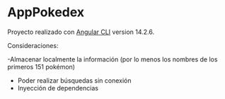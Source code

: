# AppPokedex

Proyecto realizado con [Angular CLI](https://github.com/angular/angular-cli) version 14.2.6.

Consideraciones: 

-Almacenar localmente la información (por lo menos
los nombres de los primeros 151 pokémon)

- Poder realizar búsquedas sin conexión
- Inyección de dependencias
